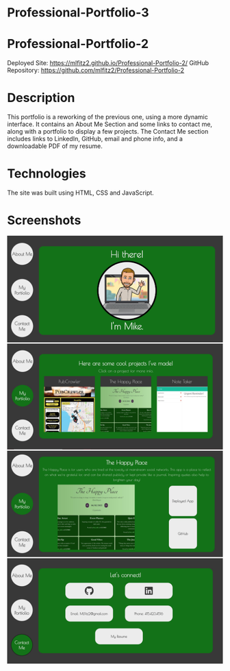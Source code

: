 # Professional-Portfolio-3

# Professional-Portfolio-2

Deployed Site: https://mlfitz2.github.io/Professional-Portfolio-2/
GitHub Repository: https://github.com/mlfitz2/Professional-Portfolio-2

# Description
This portfolio is a reworking of the previous one, using a more dynamic interface. It contains an About Me Section and some links to contact me, along with a portfolio to display a few projects. The Contact Me section includes links to LinkedIn, GitHub, email and phone info, and a downloadable PDF of my resume. 

# Technologies
The site was built using HTML, CSS and JavaScript. 

# Screenshots

![Screenshot-1](./assets/index.JPG "Home screen")
![Screenshot-2](./assets/portfolio.JPG "Portfolio page")
![Screenshot-3](./assets/project.JPG "One of the projects with links")
![Screenshot-3](./assets/contact.JPG "Contact Me page")